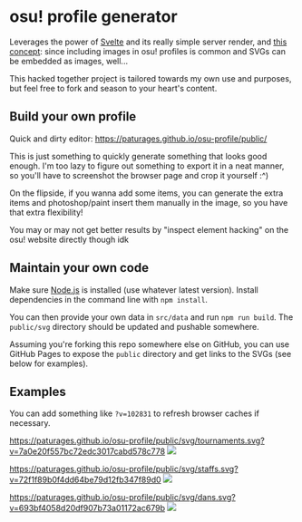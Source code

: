# osu! profile generator

Leverages the power of [Svelte](https://svelte.dev/) and its really simple server render,
and [this concept](https://github.com/sindresorhus/css-in-readme-like-wat): since including
images in osu! profiles is common and SVGs can be embedded as images, well...

This hacked together project is tailored towards my own use and purposes, but feel free to fork
and season to your heart's content.

## Build your own profile

Quick and dirty editor: https://paturages.github.io/osu-profile/public/

This is just something to quickly generate something that looks good enough. I'm too lazy to
figure out something to export it in a neat manner, so you'll have to screenshot the browser page
and crop it yourself :^)

On the flipside, if you wanna add some items, you can generate the extra items and photoshop/paint
insert them manually in the image, so you have that extra flexibility!

You may or may not get better results by "inspect element hacking" on the osu! website directly
though idk

## Maintain your own code

Make sure [Node.js](https://nodejs.org/en/) is installed (use whatever latest version).
Install dependencies in the command line with `npm install`.

You can then provide your own data in `src/data` and run `npm run build`.
The `public/svg` directory should be updated and pushable somewhere.

Assuming you're forking this repo somewhere else on GitHub, you can use GitHub Pages to expose
the `public` directory and get links to the SVGs (see below for examples).

## Examples

You can add something like `?v=102831` to refresh browser caches if necessary.

https://paturages.github.io/osu-profile/public/svg/tournaments.svg?v=7a0e20f557bc72edc3017cabd578c778
![](https://paturages.github.io/osu-profile/public/svg/tournaments.svg?v=7a0e20f557bc72edc3017cabd578c778)

https://paturages.github.io/osu-profile/public/svg/staffs.svg?v=72f1f89b0f4dd64be79d12fb347f89d0
![](https://paturages.github.io/osu-profile/public/svg/staffs.svg?v=72f1f89b0f4dd64be79d12fb347f89d0)

https://paturages.github.io/osu-profile/public/svg/dans.svg?v=693bf4058d20df907b73a01172ac679b
![](https://paturages.github.io/osu-profile/public/svg/dans.svg?v=693bf4058d20df907b73a01172ac679b)
